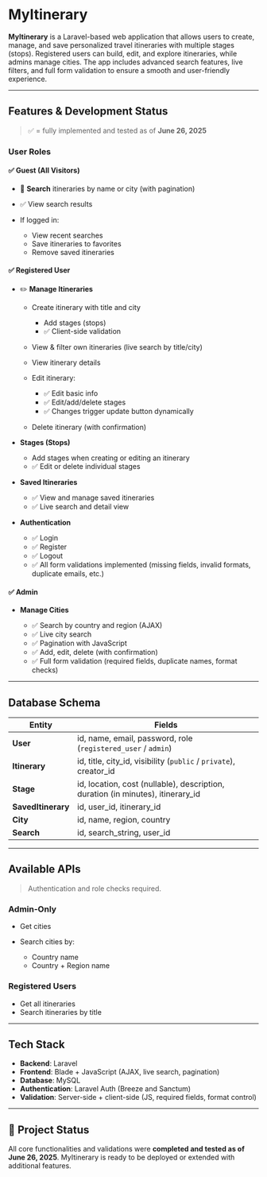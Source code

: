 # MyItinerary

**MyItinerary** is a Laravel-based web application that allows users to create, manage, and save personalized travel itineraries with multiple stages (stops). Registered users can build, edit, and explore itineraries, while admins manage cities. The app includes advanced search features, live filters, and full form validation to ensure a smooth and user-friendly experience.

---

## Features & Development Status

> ✅ = fully implemented and tested as of **June 26, 2025**

### User Roles

#### ✅ Guest (All Visitors)

* 🔎 **Search** itineraries by name or city (with pagination)
* ✅ View search results
* If logged in:

  * View recent searches
  * Save itineraries to favorites
  * Remove saved itineraries

#### ✅ Registered User

* ✏️ **Manage Itineraries**

  * Create itinerary with title and city

    * Add stages (stops)
    * ✅ Client-side validation
  * View & filter own itineraries (live search by title/city)
  * View itinerary details
  * Edit itinerary:

    * ✅ Edit basic info
    * ✅ Edit/add/delete stages
    * ✅ Changes trigger update button dynamically
  * Delete itinerary (with confirmation)
* **Stages (Stops)**

  * Add stages when creating or editing an itinerary
  * ✅ Edit or delete individual stages
* **Saved Itineraries**

  * ✅ View and manage saved itineraries
  * ✅ Live search and detail view
* **Authentication**

  * ✅ Login
  * ✅ Register
  * ✅ Logout
  * ✅ All form validations implemented (missing fields, invalid formats, duplicate emails, etc.)

#### ✅ Admin

* **Manage Cities**

  * ✅ Search by country and region (AJAX)
  * ✅ Live city search
  * ✅ Pagination with JavaScript
  * ✅ Add, edit, delete (with confirmation)
  * ✅ Full form validation (required fields, duplicate names, format checks)

---

## Database Schema

| Entity             | Fields                                                                           |
| ------------------ | -------------------------------------------------------------------------------- |
| **User**           | id, name, email, password, role (`registered_user` / `admin`)                    |
| **Itinerary**      | id, title, city\_id, visibility (`public` / `private`), creator\_id              |
| **Stage**          | id, location, cost (nullable), description, duration (in minutes), itinerary\_id |
| **SavedItinerary** | id, user\_id, itinerary\_id                                                      |
| **City**           | id, name, region, country                                                        |
| **Search**         | id, search\_string, user\_id                                                     |

---

## Available APIs

> Authentication and role checks required.

### Admin-Only

* Get cities
* Search cities by:

  * Country name
  * Country + Region name

### Registered Users

* Get all itineraries
* Search itineraries by title

---

## Tech Stack

* **Backend**: Laravel
* **Frontend**: Blade + JavaScript (AJAX, live search, pagination)
* **Database**: MySQL
* **Authentication**: Laravel Auth (Breeze and Sanctum)
* **Validation**: Server-side + client-side (JS, required fields, format control)

---

## 📅 Project Status

All core functionalities and validations were **completed and tested as of June 26, 2025**.
MyItinerary is ready to be deployed or extended with additional features.